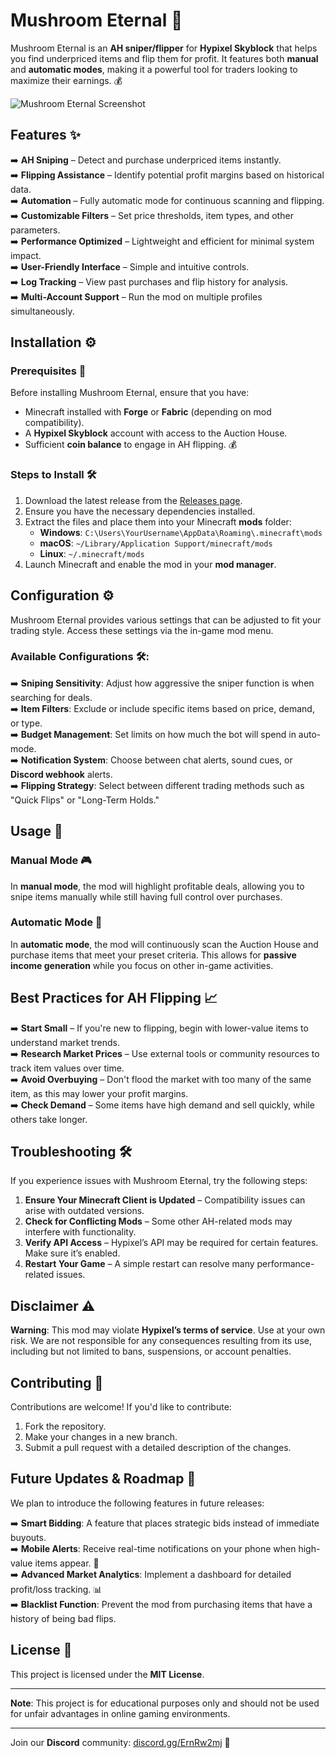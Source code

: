 # Mushroom Eternal 🌿

Mushroom Eternal is an **AH sniper/flipper** for **Hypixel Skyblock** that helps you find underpriced items and flip them for profit. It features both **manual** and **automatic modes**, making it a powerful tool for traders looking to maximize their earnings. 💰

![Mushroom Eternal Screenshot](https://cdn.discordapp.com/attachments/1342646881980776533/1344200980379734026/image_2025-02-26_165445340.png?ex=67c00c37&is=67bebab7&hm=689d0bae15b0e0b481d82d9941da573bb410922a8652e3a0cc2a1b4804e02277&)

## Features ✨

➡️ **AH Sniping** – Detect and purchase underpriced items instantly.  
➡️ **Flipping Assistance** – Identify potential profit margins based on historical data.  
➡️ **Automation** – Fully automatic mode for continuous scanning and flipping.  
➡️ **Customizable Filters** – Set price thresholds, item types, and other parameters.  
➡️ **Performance Optimized** – Lightweight and efficient for minimal system impact.  
➡️ **User-Friendly Interface** – Simple and intuitive controls.  
➡️ **Log Tracking** – View past purchases and flip history for analysis.  
➡️ **Multi-Account Support** – Run the mod on multiple profiles simultaneously.

## Installation ⚙️

### Prerequisites 📝

Before installing Mushroom Eternal, ensure that you have:

- Minecraft installed with **Forge** or **Fabric** (depending on mod compatibility).  
- A **Hypixel Skyblock** account with access to the Auction House.  
- Sufficient **coin balance** to engage in AH flipping. 💰

### Steps to Install 🛠️

1. Download the latest release from the [Releases page](https://github.com/MushroomEternalV2/Releases/releases/tag/V2).  
2. Ensure you have the necessary dependencies installed.  
3. Extract the files and place them into your Minecraft **mods** folder:
   - **Windows**: `C:\Users\YourUsername\AppData\Roaming\.minecraft\mods`  
   - **macOS**: `~/Library/Application Support/minecraft/mods`  
   - **Linux**: `~/.minecraft/mods`  
4. Launch Minecraft and enable the mod in your **mod manager**.

## Configuration ⚙️

Mushroom Eternal provides various settings that can be adjusted to fit your trading style. Access these settings via the in-game mod menu.

### Available Configurations 🛠️:

➡️ **Sniping Sensitivity**: Adjust how aggressive the sniper function is when searching for deals.  
➡️ **Item Filters**: Exclude or include specific items based on price, demand, or type.  
➡️ **Budget Management**: Set limits on how much the bot will spend in auto-mode.  
➡️ **Notification System**: Choose between chat alerts, sound cues, or **Discord webhook** alerts.  
➡️ **Flipping Strategy**: Select between different trading methods such as "Quick Flips" or "Long-Term Holds."

## Usage 🔄

### Manual Mode 🎮

In **manual mode**, the mod will highlight profitable deals, allowing you to snipe items manually while still having full control over purchases.

### Automatic Mode 🤖

In **automatic mode**, the mod will continuously scan the Auction House and purchase items that meet your preset criteria. This allows for **passive income generation** while you focus on other in-game activities.

## Best Practices for AH Flipping 📈

➡️ **Start Small** – If you're new to flipping, begin with lower-value items to understand market trends.  
➡️ **Research Market Prices** – Use external tools or community resources to track item values over time.  
➡️ **Avoid Overbuying** – Don't flood the market with too many of the same item, as this may lower your profit margins.  
➡️ **Check Demand** – Some items have high demand and sell quickly, while others take longer.

## Troubleshooting 🛠️

If you experience issues with Mushroom Eternal, try the following steps:

1. **Ensure Your Minecraft Client is Updated** – Compatibility issues can arise with outdated versions.  
2. **Check for Conflicting Mods** – Some other AH-related mods may interfere with functionality.  
3. **Verify API Access** – Hypixel’s API may be required for certain features. Make sure it’s enabled.  
4. **Restart Your Game** – A simple restart can resolve many performance-related issues.

## Disclaimer ⚠️

**Warning**: This mod may violate **Hypixel’s terms of service**. Use at your own risk. We are not responsible for any consequences resulting from its use, including but not limited to bans, suspensions, or account penalties.

## Contributing 🤝

Contributions are welcome! If you'd like to contribute:

1. Fork the repository.  
2. Make your changes in a new branch.  
3. Submit a pull request with a detailed description of the changes.

## Future Updates & Roadmap 🚧

We plan to introduce the following features in future releases:

➡️ **Smart Bidding**: A feature that places strategic bids instead of immediate buyouts.  
➡️ **Mobile Alerts**: Receive real-time notifications on your phone when high-value items appear. 📱  
➡️ **Advanced Market Analytics**: Implement a dashboard for detailed profit/loss tracking. 📊  
➡️ **Blacklist Function**: Prevent the mod from purchasing items that have a history of being bad flips.

## License 📝

This project is licensed under the **MIT License**.

---

**Note**: This project is for educational purposes only and should not be used for unfair advantages in online gaming environments.

---

Join our **Discord** community: [discord.gg/ErnRw2mj](https://discord.gg/ErnRw2mj) 🚀
